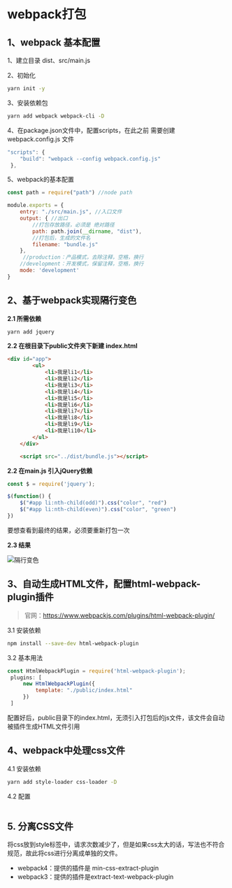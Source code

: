 # webpack打包

## 1、webpack 基本配置

1、建立目录 dist、src/main.js

2、初始化

```bash
yarn init -y
```

3、安装依赖包

```bash
yarn add webpack webpack-cli -D
```

4、在package.json文件中，配置scripts，在此之前 需要创建 webpack.config.js 文件

```js
"scripts": {
    "build": "webpack --config webpack.config.js"
 },
```

5、webpack的基本配置

```js
const path = require("path") //node path

module.exports = {
    entry: "./src/main.js", //入口文件
    output: { //出口
        //打包存放路径，必须是 绝对路径
        path: path.join(__dirname, "dist"),
        //打包后，生成的文件名
        filename: "bundle.js"
    },
     //production：产品模式，去除注释，空格，换行
    //development：开发模式，保留注释，空格，换行
    mode: 'development'
}
```



## 2、基于webpack实现隔行变色

**2.1 所需依赖**

```bash
yarn add jquery
```

**2.2 在根目录下public文件夹下新建 index.html**

```html
<div id="app">
        <ul>
            <li>我是li1</li>
            <li>我是li2</li>
            <li>我是li3</li>
            <li>我是li4</li>
            <li>我是li5</li>
            <li>我是li6</li>
            <li>我是li7</li>
            <li>我是li8</li>
            <li>我是li9</li>
            <li>我是li10</li>
        </ul>
    </div>

    <script src="../dist/bundle.js"></script>
```



**2.2 在main.js 引入jQuery依赖**

```js
const $ = require('jquery');

$(function() {
    $("#app li:nth-child(odd)").css("color", "red")
    $("#app li:nth-child(even)").css("color", "green")
})
```

要想查看到最终的结果，必须要重新打包一次

**2.3 结果**

![隔行变色](../images/webpack-1.png)

## 3、自动生成HTML文件，配置html-webpack-plugin插件

> 官网：https://www.webpackjs.com/plugins/html-webpack-plugin/

3.1 安装依赖

```bash
npm install --save-dev html-webpack-plugin
```

3.2 基本用法

```js
const HtmlWebpackPlugin = require('html-webpack-plugin');
 plugins: [
     new HtmlWebpackPlugin({
         template: "./public/index.html"
     })
 ]
```

配置好后，public目录下的index.html，无须引入打包后的js文件，该文件会自动被插件生成HTML文件引用



## 4、webpack中处理css文件

4.1 安装依赖

```bash
yarn add style-loader css-loader -D
```

4.2 配置

```

```



## 5. 分离CSS文件  

将css放到style标签中，请求次数减少了，但是如果css太大的话，写法也不符合规范，故此将css进行分离成单独的文件。

- webpack4：提供的插件是 min-css-extract-plugin
- webpack3：提供的插件是extract-text-webpack-plugin

